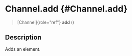Channel.add {#Channel.add}
===========

> [Channel]{role="ref"} **add** ()

Description
-----------

Adds an element.
